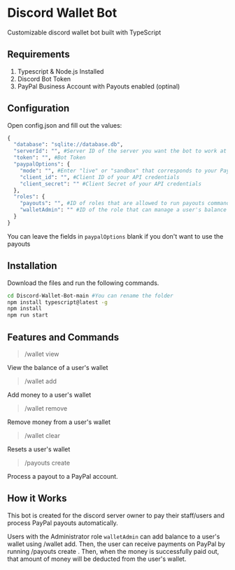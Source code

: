 # Discord Wallet Bot

Customizable discord wallet bot built with TypeScript

## Requirements
1. Typescript & Node.js Installed
2. Discord Bot Token
3. PayPal Business Account with Payouts enabled (optinal) 

## Configuration
Open config.json and fill out the values:
```python
{
  "database": "sqlite://database.db",
  "serverId": "", #Server ID of the server you want the bot to work at
  "token": "", #Bot Token
  "paypalOptions": {
    "mode": "", #Enter "live" or "sandbox" that corresponds to your PayPal API credentials
    "client_id": "", #Client ID of your API credentials
    "client_secret": "" #Client Secret of your API credentials
  },
  "roles": {
    "payouts": "", #ID of roles that are allowed to run payouts command
    "walletAdmin": "" #ID of the role that can manage a user's balance
  }
}
```  
You can leave the fields in ```paypalOptions``` blank if you don't want to use the payouts
## Installation

Download the files and run the following commands.

```bash
cd Discord-Wallet-Bot-main #You can rename the folder
npm install typescript@latest -g
npm install
npm run start
```

## Features and Commands
>/wallet view <user>

View the balance of a user's wallet
>/wallet add <user> <amount>

Add money to a user's wallet
>/wallet remove <user> <amount>

Remove money from a user's wallet
>/wallet clear <user> 

Resets a user's wallet
>/payouts create <email> <amount>

Process a payout to a PayPal account.

## How it Works
This bot is created for the discord server owner to pay their staff/users and process PayPal payouts automatically. 

Users with the Administrator role ```walletAdmin``` can add balance to a user's wallet using /wallet add. Then, the user can receive payments on PayPal by running /payouts create <their PayPal email> <amount>. Then, when the money is successfully paid out, that amount of money will be deducted from the user's wallet.
